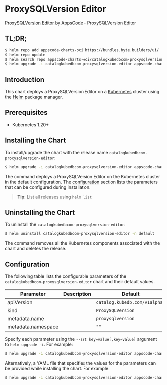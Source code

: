 # ProxySQLVersion Editor

[ProxySQLVersion Editor by AppsCode](https://byte.builders) - ProxySQLVersion Editor

## TL;DR;

```bash
$ helm repo add appscode-charts-oci https://bundles.byte.builders/ui/
$ helm repo update
$ helm search repo appscode-charts-oci/catalogkubedbcom-proxysqlversion-editor --version=v0.4.18
$ helm upgrade -i catalogkubedbcom-proxysqlversion-editor appscode-charts-oci/catalogkubedbcom-proxysqlversion-editor -n default --create-namespace --version=v0.4.18
```

## Introduction

This chart deploys a ProxySQLVersion Editor on a [Kubernetes](http://kubernetes.io) cluster using the [Helm](https://helm.sh) package manager.

## Prerequisites

- Kubernetes 1.20+

## Installing the Chart

To install/upgrade the chart with the release name `catalogkubedbcom-proxysqlversion-editor`:

```bash
$ helm upgrade -i catalogkubedbcom-proxysqlversion-editor appscode-charts-oci/catalogkubedbcom-proxysqlversion-editor -n default --create-namespace --version=v0.4.18
```

The command deploys a ProxySQLVersion Editor on the Kubernetes cluster in the default configuration. The [configuration](#configuration) section lists the parameters that can be configured during installation.

> **Tip**: List all releases using `helm list`

## Uninstalling the Chart

To uninstall the `catalogkubedbcom-proxysqlversion-editor`:

```bash
$ helm uninstall catalogkubedbcom-proxysqlversion-editor -n default
```

The command removes all the Kubernetes components associated with the chart and deletes the release.

## Configuration

The following table lists the configurable parameters of the `catalogkubedbcom-proxysqlversion-editor` chart and their default values.

|     Parameter      | Description |                 Default                  |
|--------------------|-------------|------------------------------------------|
| apiVersion         |             | <code>catalog.kubedb.com/v1alpha1</code> |
| kind               |             | <code>ProxySQLVersion</code>             |
| metadata.name      |             | <code>proxysqlversion</code>             |
| metadata.namespace |             | <code>""</code>                          |


Specify each parameter using the `--set key=value[,key=value]` argument to `helm upgrade -i`. For example:

```bash
$ helm upgrade -i catalogkubedbcom-proxysqlversion-editor appscode-charts-oci/catalogkubedbcom-proxysqlversion-editor -n default --create-namespace --version=v0.4.18 --set apiVersion=catalog.kubedb.com/v1alpha1
```

Alternatively, a YAML file that specifies the values for the parameters can be provided while
installing the chart. For example:

```bash
$ helm upgrade -i catalogkubedbcom-proxysqlversion-editor appscode-charts-oci/catalogkubedbcom-proxysqlversion-editor -n default --create-namespace --version=v0.4.18 --values values.yaml
```
